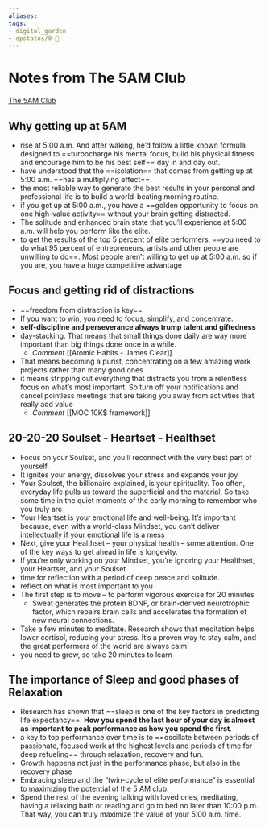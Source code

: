 ```yaml
---
aliases: 
tags: 
- digital_garden
- epstatus/0-🌰
---
```

# Notes from The 5AM Club

[The 5AM Club](https://www.blinkist.com/de/app/books/the-5-am-club-en)

## Why getting up at 5AM
* rise at 5:00 a.m. And after waking, he’d follow a little known formula designed to ==turbocharge his mental focus, build his physical fitness and encourage him to be his best self== day in and day out.
* have understood that the ==isolation== that comes from getting up at 5:00 a.m. ==has a multiplying effect==.
* the most reliable way to generate the best results in your personal and professional life is to build a world-beating morning routine.
* if you get up at 5:00 a.m., you have a ==golden opportunity to focus on one high-value activity== without your brain getting distracted.
* The solitude and enhanced brain state that you’ll experience at 5:00 a.m. will help you perform like the elite.
* to get the results of the top 5 percent of elite performers, ==you need to do what 95 percent of entrepreneurs, artists and other people are unwilling to do==. Most people aren’t willing to get up at 5:00 a.m. so if you are, you have a huge competitive advantage

## Focus and getting rid of distractions
* ==freedom from distraction is key==
* If you want to win, you need to focus, simplify, and concentrate.
* **self-discipline and perseverance always trump talent and giftedness**
* day-stacking. That means that small things done daily are way more important than big things done once in a while.
	* *Comment* [[Atomic Habits - James Clear]]
* That means becoming a purist, concentrating on a few amazing work projects rather than many good ones
* it means stripping out everything that distracts you from a relentless focus on what’s most important. So turn off your notifications and cancel pointless meetings that are taking you away from activities that really add value
	* *Comment* [[MOC 10K$ framework]]

## 20-20-20 Soulset - Heartset - Healthset
* Focus on your Soulset, and you’ll reconnect with the very best part of yourself.
* It ignites your energy, dissolves your stress and expands your joy
* Your Soulset, the billionaire explained, is your spirituality. Too often, everyday life pulls us toward the superficial and the material. So take some time in the quiet moments of the early morning to remember who you truly are
* Your Heartset is your emotional life and well-being. It’s important because, even with a world-class Mindset, you can’t deliver intellectually if your emotional life is a mess
* Next, give your Healthset – your physical health – some attention. One of the key ways to get ahead in life is longevity.
* If you’re only working on your Mindset, you’re ignoring your Healthset, your Heartset, and your Soulset.
* time for reflection with a period of deep peace and solitude.
* reflect on what is most important to you
* The first step is to move – to perform vigorous exercise for 20 minutes
	* Sweat generates the protein BDNF, or brain-derived neurotrophic factor, which repairs brain cells and accelerates the formation of new neural connections.
* Take a few minutes to meditate. Research shows that meditation helps lower cortisol, reducing your stress. It’s a proven way to stay calm, and the great performers of the world are always calm!
* you need to grow, so take 20 minutes to learn

## The importance of Sleep and good phases of Relaxation
* Research has shown that ==sleep is one of the key factors in predicting life expectancy==. **How you spend the last hour of your day is almost as important to peak performance as how you spend the first**.
* a key to top performance over time is to ==oscillate between periods of passionate, focused work at the highest levels and periods of time for deep refueling== through relaxation, recovery and fun.
* Growth happens not just in the performance phase, but also in the recovery phase
* Embracing sleep and the “twin-cycle of elite performance” is essential to maximizing the potential of the 5 AM club.
* Spend the rest of the evening talking with loved ones, meditating, having a relaxing bath or reading and go to bed no later than 10:00 p.m. That way, you can truly maximize the value of your 5:00 a.m. time.


